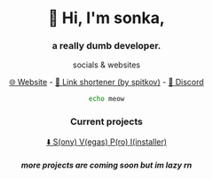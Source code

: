 
<div align=center> 
<summary>
<h1> 👋 Hi, I'm sonka, </h1>
    </summary>

<h3> a really dumb developer. </h3>

<p> socials & websites </p>

   <a href="https://sonka.lol">🌐 Website</a> -
   <a href="https://6d.hu">🔗 Link shortener (by spitkov)</a> -
   <a href="https://discord.com/users/1161346234833961030">💬 Discord</a> 


```sh
echo meow
```
<h3> Current projects </h3>
  <a href="https://github.com/sonkadev/SVPI">⬇️ S(ony) V(egas) P(ro) I(installer)</a>
<h5> more projects are coming soon but im lazy rn </h5>

  </div>


